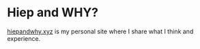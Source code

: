 # Hiep and WHY?

[hiepandwhy.xyz](hiepandwhy.xyz) is my personal site where I share what I think and experience.
